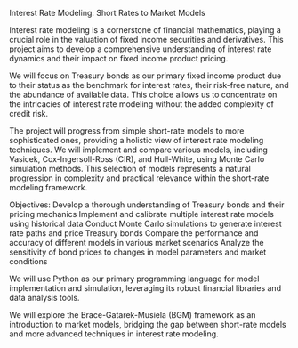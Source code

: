 Interest Rate Modeling: Short Rates to Market Models

Interest rate modeling is a cornerstone of financial mathematics, playing a crucial role in the valuation of fixed income securities and derivatives. This project aims to develop a comprehensive understanding of interest rate dynamics and their impact on fixed income product pricing.

We will focus on Treasury bonds as our primary fixed income product due to their status as the benchmark for interest rates, their risk-free nature, and the abundance of available data. This choice allows us to concentrate on the intricacies of interest rate modeling without the added complexity of credit risk.

The project will progress from simple short-rate models to more sophisticated ones, providing a holistic view of interest rate modeling techniques. We will implement and compare various models, including Vasicek, Cox-Ingersoll-Ross (CIR), and Hull-White, using Monte Carlo simulation methods. This selection of models represents a natural progression in complexity and practical relevance within the short-rate modeling framework.

Objectives:
Develop a thorough understanding of Treasury bonds and their pricing mechanics
Implement and calibrate multiple interest rate models using historical data
Conduct Monte Carlo simulations to generate interest rate paths and price Treasury bonds
Compare the performance and accuracy of different models in various market scenarios
Analyze the sensitivity of bond prices to changes in model parameters and market conditions

We will use Python as our primary programming language for model implementation and simulation, leveraging its robust financial libraries and data analysis tools.

We will explore the Brace-Gatarek-Musiela (BGM) framework as an introduction to market models, bridging the gap between short-rate models and more advanced techniques in interest rate modeling.
